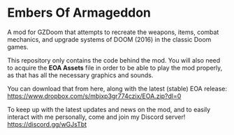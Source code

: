 # Embers Of Armageddon
A mod for GZDoom that attempts to recreate the weapons, items, combat mechanics, and upgrade systems of DOOM (2016) in the classic Doom games.

This repository only contains the code behind the mod.  You will also need to acquire the **EOA Assets** file in order to be able to play the mod properly, as that has all the necessary graphics and sounds.

You can download that from here, along with the latest (stable) EOA release:
https://www.dropbox.com/s/mbjxp3gr774czix/EOA.zip?dl=0

To keep up with the latest updates and news on the mod, and to easily interact with me personally, come and join my Discord server!
https://discord.gg/wGJsTbt

